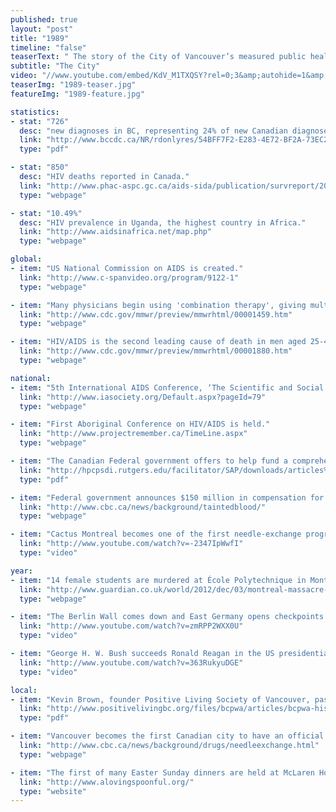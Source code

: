 ```yaml
---
published: true
layout: "post"
title: "1989"
timeline: "false"
teaserText: " The story of the City of Vancouver’s measured public health response early on in the HIV/AIDS crisis and our Medical Health Officer who championed it."
subtitle: "The City"
video: "//www.youtube.com/embed/KdV_M1TXQSY?rel=0;3&amp;autohide=1&amp;showinfo=0"
teaserImg: "1989-teaser.jpg"
featureImg: "1989-feature.jpg"

statistics:
- stat: "726"
  desc: "new diagnoses in BC, representing 24% of new Canadian diagnoses."
  link: "http://www.bccdc.ca/NR/rdonlyres/54BFF7F2-E283-4E72-BF2A-73EC2813F0D1/0/HIV_Annual_Report_2011_20111011.pdf"
  type: "pdf"

- stat: "850"
  desc: "HIV deaths reported in Canada."
  link: "http://www.phac-aspc.gc.ca/aids-sida/publication/survreport/2009/dec/9-eng.php"
  type: "webpage"

- stat: "10.49%"
  desc: "HIV prevalence in Uganda, the highest country in Africa."
  link: "http://www.aidsinafrica.net/map.php"
  type: "webpage"

global:
- item: "US National Commission on AIDS is created."
  link: "http://www.c-spanvideo.org/program/9122-1"
  type: "webpage"

- item: "Many physicians begin using 'combination therapy', giving multiple anti-HIV drugs at a time, or alternating two or more anti-HIV drugs."
  link: "http://www.cdc.gov/mmwr/preview/mmwrhtml/00001459.htm"
  type: "webpage"

- item: "HIV/AIDS is the second leading cause of death in men aged 25-44 in the US."
  link: "http://www.cdc.gov/mmwr/preview/mmwrhtml/00001880.htm"
  type: "webpage"

national:
- item: "5th International AIDS Conference, ‘The Scientific and Social Challenge of AIDS’, is hosted in Montreal."
  link: "http://www.iasociety.org/Default.aspx?pageId=79"
  type: "webpage"

- item: "First Aboriginal Conference on HIV/AIDS is held."
  link: "http://www.projectremember.ca/TimeLine.aspx"
  type: "webpage"

- item: "The Canadian Federal government offers to help fund a comprehensive pilot programs, which includes needle exchange services."
  link: "http://hpcpsdi.rutgers.edu/facilitator/SAP/downloads/articles%20and%20data/History+of+Needle+Exchange.pdf"
  type: "pdf"

- item: "Federal government announces $150 million in compensation for 1250 Canadians infected with HIV through contaminated blood products"
  link: "http://www.cbc.ca/news/background/taintedblood/"
  type: "webpage"

- item: "Cactus Montreal becomes one of the first needle-exchange program in North America."
  link: "http://www.youtube.com/watch?v=-2347IpWwfI"
  type: "video"

year:
- item: "14 female students are murdered at École Polytechnique in Montreal."
  link: "http://www.guardian.co.uk/world/2012/dec/03/montreal-massacre-canadas-feminists-remember"
  type: "webpage"

- item: "The Berlin Wall comes down and East Germany opens checkpoints for entrance into West Germany."
  link: "http://www.youtube.com/watch?v=zmRPP2WXX0U"
  type: "video"

- item: "George H. W. Bush succeeds Ronald Reagan in the US presidential election."
  link: "http://www.youtube.com/watch?v=363RukyuDGE"
  type: "video"

local:
- item: "Kevin Brown, founder Positive Living Society of Vancouver, passes away at age 39."
  link: "http://www.positivelivingbc.org/files/bcpwa/articles/bcpwa-history-long.pdf"
  type: "pdf"

- item: "Vancouver becomes the first Canadian city to have an official needle exchange program. The program is championed by Medical Health Officer, John Blatherwick and the BC Centre for Disease Control's Dr. Mike Rekart."
  link: "http://www.cbc.ca/news/background/drugs/needleexchange.html"
  type: "webpage"

- item: "The first of many Easter Sunday dinners are held at McLaren House for people living with HIV/AIDS. This organization later becomes known as 'A Loving Spoonful'."
  link: "http://www.alovingspoonful.org/"
  type: "website"
---
```

